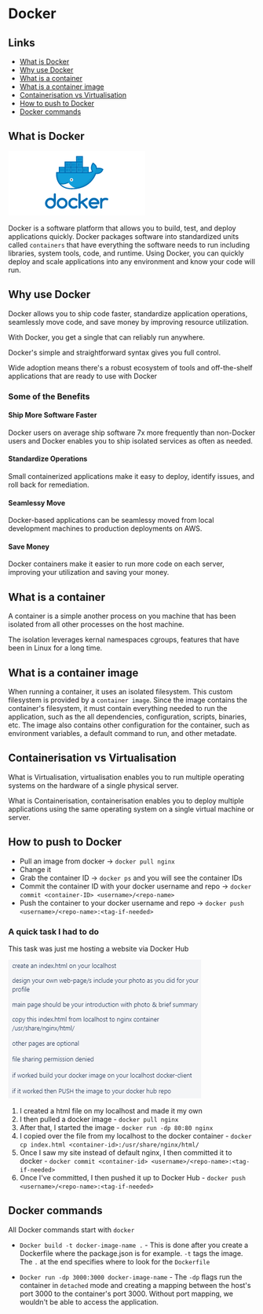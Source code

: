 # Docker

## Links

- [What is Docker](#what-is-docker)
- [Why use Docker](#why-use-docker)
- [What is a container](#what-is-a-container)
- [What is a container image](#what-is-a-container-image)
- [Containerisation vs Virtualisation](#containerisation-vs-virtualisation)
- [How to push to Docker](#how-to-push-to-docker)
- [Docker commands](#docker-commands)

## What is Docker

![Docker Logo](./images/docker-logo.png)

Docker is a software platform that allows you to build, test, and deploy applications quickly. Docker packages software into standardized units called `containers` that have everything the software needs to run including libraries, system tools, code, and runtime. Using Docker, you can quickly deploy and scale applications into any environment and know your code will run.

## Why use Docker

Docker allows you to ship code faster, standardize application operations, seamlessly move code, and save money by improving resource utilization.

With Docker, you get a single that can reliably run anywhere.

Docker's simple and straightforward syntax gives you full control.

Wide adoption means there's a robust ecosystem of tools and off-the-shelf applications that are ready to use with Docker

### Some of the Benefits

#### Ship More Software Faster

Docker users on average ship software 7x more frequently than non-Docker users and Docker enables you to ship isolated services as often as needed.

#### Standardize Operations

Small containerized applications make it easy to deploy, identify issues, and roll back for remediation.

#### Seamlessy Move

Docker-based applications can be seamlessy moved from local development machines to production deployments on AWS.

#### Save Money

Docker containers make it easier to run more code on each server, improving your utilization and saving your money.

## What is a container

A container is a simple another process on you machine that has been isolated from all other processes on the host machine.

The isolation leverages kernal namespaces cgroups, features that have been in Linux for a long time.

## What is a container image

When running a container, it uses an isolated filesystem. This custom filesystem is provided by a `container image`. Since the image contains the container's filesystem, it must contain everything needed to run the application, such as the all dependencies, configuration, scripts, binaries, etc. The image also contains other configuration for the container, such as environment variables, a default command to run, and other metadate.

## Containerisation vs Virtualisation

What is Virtualisation, virtualisation enables you to run multiple operating systems on the hardware of a single physical server.

What is Containerisation, containerisation enables you to deploy multiple applications using the same operating system on a single virtual machine or server.


## How to push to Docker

- Pull an image from docker -> `docker pull nginx`
- Change it
- Grab the container ID -> `docker ps` and you will see the container IDs
- Commit the container ID with your docker username and repo -> `docker commit <container-ID> <username>/<repo-name>`
- Push the container to your docker username and repo -> `docker push <username>/<repo-name>:<tag-if-needed>`


### A quick task I had to do

This task was just me hosting a website via Docker Hub

![Docker Task](./images/docker_task.png)

1. I created a html file on my localhost and made it my own
2. I then pulled a docker image - `docker pull nginx`
3. After that, I started the image - `docker run -dp 80:80 nginx`
4. I copied over the file from my localhost to the docker container - `docker cp index.html <container-id>:/usr/share/nginx/html/`
5. Once I saw my site instead of default nginx, I then committed it to docker - `docker commit <container-id> <username>/<repo-name>:<tag-if-needed>`
6. Once I've committed, I then pushed it up to Docker Hub - `docker push <username>/<repo-name>:<tag-if-needed>`

## Docker commands

All Docker commands start with `docker`

- `Docker build -t docker-image-name .` - This is done after you create a Dockerfile where the package.json is for example. `-t` tags the image. The `.` at the end specifies where to look for the `Dockerfile`

- `Docker run -dp 3000:3000 docker-image-name` - The `-dp` flags run the container in `detached` mode and creating a mapping between the host's port 3000 to the container's port 3000. Without port mapping, we wouldn't be able to access the application.
